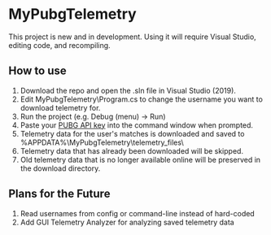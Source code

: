 # MyPubgTelemetry
This project is new and in development. Using it will require Visual Studio, editing code, and recompiling.

## How to use
1. Download the repo and open the .sln file in Visual Studio (2019).
1. Edit MyPubgTelemetry\Program.cs to change the username you want to download telemetry for.
1. Run the project (e.g. Debug (menu) -> Run)
1. Paste your [PUBG API key](https://developer.playbattlegrounds.com/) into the command window when prompted.
1. Telemetry data for the user's matches is downloaded and saved to %APPDATA%\MyPubgTelemetry\telemetry_files\
1. Telemetry data that has already been downloaded will be skipped.
1. Old telemetry data that is no longer available online will be preserved in the download directory.

## Plans for the Future
1. Read usernames from config or command-line instead of hard-coded
1. Add GUI Telemetry Analyzer for analyzing saved telemetry data
